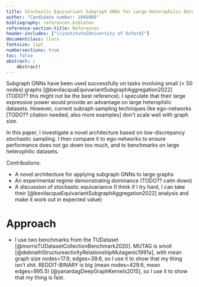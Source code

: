 ```yaml
---
title: Stochastic Equivariant Subgraph GNNs for Large Heterophilic Datasets
author: "Candidate number: 1045966"
bibliography: references.biblatex
reference-section-title: References
header-includes: ["\\institute{University of Oxford}"]
documentclass: llncs
fontsize: 11pt
numbersections: true
toc: false
abstract: |
    Abstract!
---
```


Subgraph GNNs have been used successfully on tasks involving small (< 50 nodes) graphs [@bevilacquaEquivariantSubgraphAggregation2022] (TODO?? this might not be the best reference). I speculate that their large expressive power would provide an advantage on large heterophilic datasets. However, current subraph sampling techniques like ego-networks [TODO?? citation needed, also more examples] don't scale well with graph size.

In this paper, I investigate a novel architecture based on low-discrepancy stochastic sampling. I then compare it to ego-networks to ensure performance does not go down too much, and to benchmarks on large heterophilic datasets.

Contributions:

* A novel architecture for applying subgraph GNNs to large graphs
* An experimental regime demonstrating dominance (TODO?? calm down)
* A discussion of stochastic equivariance (I think if I try hard, I can take their [@bevilacquaEquivariantSubgraphAggregation2022] analysis and make it work out in expected value)

# Approach

* I use two benchmarks from the TUDataset [@morrisTUDatasetCollectionBenchmark2020]. MUTAG is smoll [@debnathStructureactivityRelationshipMutagenic1991a], with mean graph size nodes=17.9, edges=39.6, so I use it to show that my thing isn't shit. REDDIT-BINARY is big (mean nodes=429.6, mean edges=995.5) [@yanardagDeepGraphKernels2015], so I use it to show that my thing is fast.
